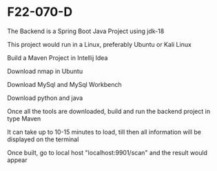 # F22-070-D

The Backend is a Spring Boot Java Project using jdk-18 

This project would run in a Linux, preferably Ubuntu or Kali Linux

Build a Maven Project in Intellij Idea

Download nmap in Ubuntu 

Download MySql and MySql Workbench

Download python and java 


Once all the tools are downloaded, build and run the backend project in type Maven

It can take up to 10-15 minutes to load, till then all information will be displayed on the terminal


Once built, go to local host "localhost:9901/scan" and the result would appear
